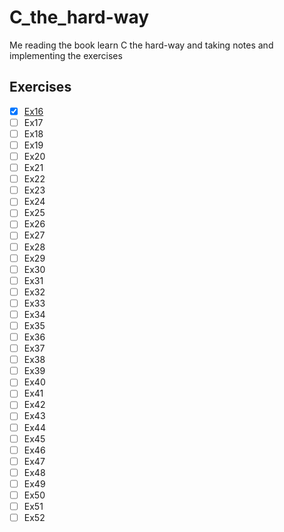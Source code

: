 # C_the_hard-way
Me reading the book learn C the hard-way and taking notes and implementing the exercises  
## Exercises 
- [x] [Ex16](Ex16/Exercise16.md)
- [ ] Ex17
- [ ] Ex18
- [ ] Ex19
- [ ] Ex20
- [ ] Ex21
- [ ] Ex22
- [ ] Ex23
- [ ] Ex24
- [ ] Ex25
- [ ] Ex26
- [ ] Ex27
- [ ] Ex28
- [ ] Ex29
- [ ] Ex30
- [ ] Ex31
- [ ] Ex32
- [ ] Ex33
- [ ] Ex34
- [ ] Ex35
- [ ] Ex36
- [ ] Ex37
- [ ] Ex38
- [ ] Ex39
- [ ] Ex40
- [ ] Ex41
- [ ] Ex42
- [ ] Ex43
- [ ] Ex44
- [ ] Ex45
- [ ] Ex46
- [ ] Ex47
- [ ] Ex48
- [ ] Ex49
- [ ] Ex50
- [ ] Ex51
- [ ] Ex52
